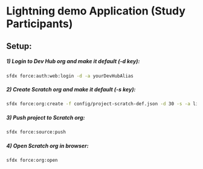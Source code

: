 # Lightning demo Application (Study Participants)

## Setup:

##### 1) Login to Dev Hub org and make it default (-d key):

```sh
sfdx force:auth:web:login -d -a yourDevHubAlias
```

##### 2) Create Scratch org and make it default (-s key):

```sh
sfdx force:org:create -f config/project-scratch-def.json -d 30 -s -a lightningDemoScratch
```

##### 3) Push project to Scratch org:

```sh
sfdx force:source:push
```

##### 4) Open Scratch org in browser:

```sh
sfdx force:org:open
```